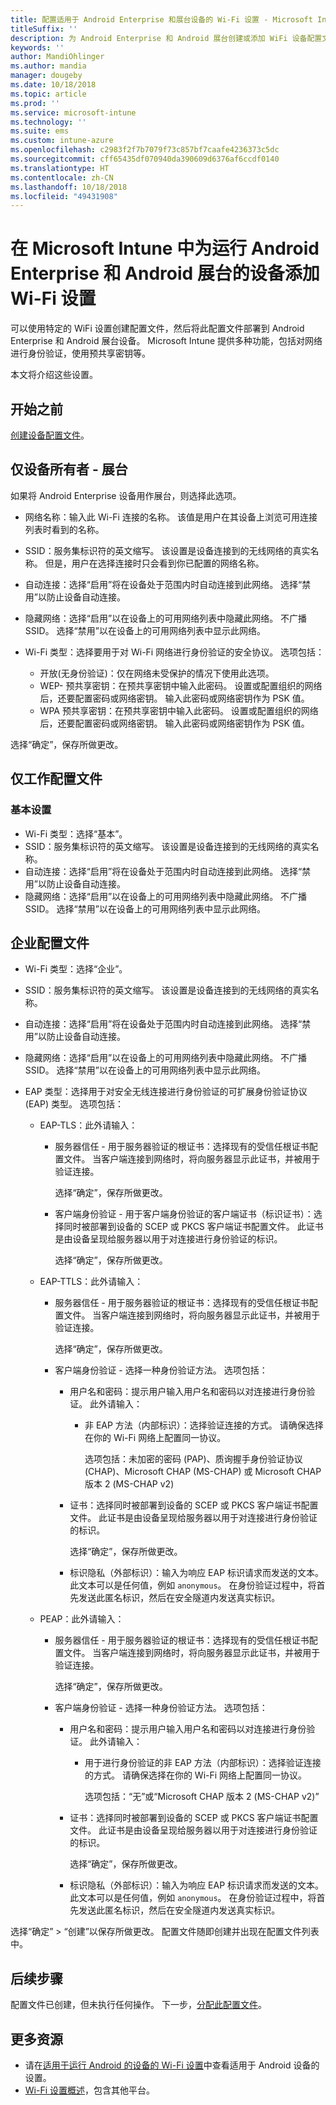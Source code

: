 ```yaml
---
title: 配置适用于 Android Enterprise 和展台设备的 Wi-Fi 设置 - Microsoft Intune - Azure | Microsoft Docs
titleSuffix: ''
description: 为 Android Enterprise 和 Android 展台创建或添加 WiFi 设备配置文件。 请参阅不同的设置，包括添加证书、选择 EAP 类型以及在 Microsoft Intune 中选择身份验证方法。 对于展台设备，还要输入网络的预共享密码。
keywords: ''
author: MandiOhlinger
ms.author: mandia
manager: dougeby
ms.date: 10/18/2018
ms.topic: article
ms.prod: ''
ms.service: microsoft-intune
ms.technology: ''
ms.suite: ems
ms.custom: intune-azure
ms.openlocfilehash: c2983f2f7b7079f73c857bf7caafe4236373c5dc
ms.sourcegitcommit: cff65435df070940da390609d6376af6ccdf0140
ms.translationtype: HT
ms.contentlocale: zh-CN
ms.lasthandoff: 10/18/2018
ms.locfileid: "49431908"
---
```

# <a name="add-wi-fi-settings-for-devices-running-android-enterprise-and-android-kiosk-in-microsoft-intune"></a>在 Microsoft Intune 中为运行 Android Enterprise 和 Android 展台的设备添加 Wi-Fi 设置

可以使用特定的 WiFi 设置创建配置文件，然后将此配置文件部署到 Android Enterprise 和 Android 展台设备。 Microsoft Intune 提供多种功能，包括对网络进行身份验证，使用预共享密钥等。

本文将介绍这些设置。

## <a name="before-you-begin"></a>开始之前

[创建设备配置文件](device-profile-create.md)。

## <a name="device-owner-only---kiosk"></a>仅设备所有者 - 展台

如果将 Android Enterprise 设备用作展台，则选择此选项。

- 网络名称：输入此 Wi-Fi 连接的名称。 该值是用户在其设备上浏览可用连接列表时看到的名称。
- SSID：服务集标识符的英文缩写。 该设置是设备连接到的无线网络的真实名称。 但是，用户在选择连接时只会看到你已配置的网络名称。
- 自动连接：选择“启用”将在设备处于范围内时自动连接到此网络。 选择“禁用”以防止设备自动连接。
- 隐藏网络：选择“启用”以在设备上的可用网络列表中隐藏此网络。 不广播 SSID。 选择“禁用”以在设备上的可用网络列表中显示此网络。
- Wi-Fi 类型：选择要用于对 Wi-Fi 网络进行身份验证的安全协议。 选项包括：

  - 开放(无身份验证)：仅在网络未受保护的情况下使用此选项。
  - WEP- 预共享密钥：在预共享密钥中输入此密码。 设置或配置组织的网络后，还要配置密码或网络密钥。 输入此密码或网络密钥作为 PSK 值。
  - WPA 预共享密钥：在预共享密钥中输入此密码。 设置或配置组织的网络后，还要配置密码或网络密钥。 输入此密码或网络密钥作为 PSK 值。

选择“确定”，保存所做更改。

## <a name="work-profile-only"></a>仅工作配置文件

### <a name="basic-settings"></a>基本设置

- Wi-Fi 类型：选择“基本”。
- SSID：服务集标识符的英文缩写。 该设置是设备连接到的无线网络的真实名称。
- 自动连接：选择“启用”将在设备处于范围内时自动连接到此网络。 选择“禁用”以防止设备自动连接。
- 隐藏网络：选择“启用”以在设备上的可用网络列表中隐藏此网络。 不广播 SSID。 选择“禁用”以在设备上的可用网络列表中显示此网络。

## <a name="enterprise-profile"></a>企业配置文件

- Wi-Fi 类型：选择“企业”。
- SSID：服务集标识符的英文缩写。 该设置是设备连接到的无线网络的真实名称。
- 自动连接：选择“启用”将在设备处于范围内时自动连接到此网络。 选择“禁用”以防止设备自动连接。
- 隐藏网络：选择“启用”以在设备上的可用网络列表中隐藏此网络。 不广播 SSID。 选择“禁用”以在设备上的可用网络列表中显示此网络。
- EAP 类型：选择用于对安全无线连接进行身份验证的可扩展身份验证协议 (EAP) 类型。 选项包括： 

  - EAP-TLS：此外请输入：

    - 服务器信任 - 用于服务器验证的根证书：选择现有的受信任根证书配置文件。 当客户端连接到网络时，将向服务器显示此证书，并被用于验证连接。

      选择“确定”，保存所做更改。

    - 客户端身份验证 - 用于客户端身份验证的客户端证书（标识证书）：选择同时被部署到设备的 SCEP 或 PKCS 客户端证书配置文件。 此证书是由设备呈现给服务器以用于对连接进行身份验证的标识。

      选择“确定”，保存所做更改。

  - EAP-TTLS：此外请输入：

    - 服务器信任 - 用于服务器验证的根证书：选择现有的受信任根证书配置文件。 当客户端连接到网络时，将向服务器显示此证书，并被用于验证连接。

      选择“确定”，保存所做更改。

    - 客户端身份验证 - 选择一种身份验证方法。 选项包括：

      - 用户名和密码：提示用户输入用户名和密码以对连接进行身份验证。 此外请输入：
        - 非 EAP 方法（内部标识）：选择验证连接的方式。 请确保选择在你的 Wi-Fi 网络上配置同一协议。

          选项包括：未加密的密码 (PAP)、质询握手身份验证协议 (CHAP)、Microsoft CHAP (MS-CHAP) 或 Microsoft CHAP 版本 2 (MS-CHAP v2)

      - 证书：选择同时被部署到设备的 SCEP 或 PKCS 客户端证书配置文件。 此证书是由设备呈现给服务器以用于对连接进行身份验证的标识。

        选择“确定”，保存所做更改。

      - 标识隐私（外部标识）：输入为响应 EAP 标识请求而发送的文本。 此文本可以是任何值，例如 `anonymous`。 在身份验证过程中，将首先发送此匿名标识，然后在安全隧道内发送真实标识。

  - PEAP：此外请输入：

    - 服务器信任 - 用于服务器验证的根证书：选择现有的受信任根证书配置文件。 当客户端连接到网络时，将向服务器显示此证书，并被用于验证连接。

      选择“确定”，保存所做更改。

    - 客户端身份验证 - 选择一种身份验证方法。 选项包括：

      - 用户名和密码：提示用户输入用户名和密码以对连接进行身份验证。 此外请输入：
        - 用于进行身份验证的非 EAP 方法（内部标识）：选择验证连接的方式。 请确保选择在你的 Wi-Fi 网络上配置同一协议。

          选项包括：“无”或“Microsoft CHAP 版本 2 (MS-CHAP v2)”

      - 证书：选择同时被部署到设备的 SCEP 或 PKCS 客户端证书配置文件。 此证书是由设备呈现给服务器以用于对连接进行身份验证的标识。

        选择“确定”，保存所做更改。

      - 标识隐私（外部标识）：输入为响应 EAP 标识请求而发送的文本。 此文本可以是任何值，例如 `anonymous`。 在身份验证过程中，将首先发送此匿名标识，然后在安全隧道内发送真实标识。

选择“确定” > “创建”以保存所做更改。 配置文件随即创建并出现在配置文件列表中。

## <a name="next-steps"></a>后续步骤

配置文件已创建，但未执行任何操作。 下一步，[分配此配置文件](device-profile-assign.md)。

## <a name="more-resources"></a>更多资源

- 请在[适用于运行 Android 的设备的 Wi-Fi 设置](wi-fi-settings-android.md)中查看适用于 Android 设备的设置。
- [Wi-Fi 设置概述](wi-fi-settings-configure.md)，包含其他平台。
